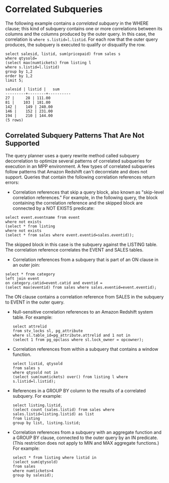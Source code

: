 # Correlated Subqueries<a name="r_correlated_subqueries"></a>

The following example contains a *correlated subquery* in the WHERE clause; this kind of subquery contains one or more correlations between its columns and the columns produced by the outer query\. In this case, the correlation is `where s.listid=l.listid`\. For each row that the outer query produces, the subquery is executed to qualify or disqualify the row\. 

```
select salesid, listid, sum(pricepaid) from sales s
where qtysold=
(select max(numtickets) from listing l
where s.listid=l.listid)
group by 1,2
order by 1,2
limit 5;

salesid | listid |   sum
---------+--------+----------
27 |     28 | 111.00
81 |    103 | 181.00
142 |    149 | 240.00
146 |    152 | 231.00
194 |    210 | 144.00
(5 rows)
```

## Correlated Subquery Patterns That Are Not Supported<a name="r_correlated_subqueries-correlated-subquery-patterns-that-are-not-supported"></a>

The query planner uses a query rewrite method called subquery decorrelation to optimize several patterns of correlated subqueries for execution in an MPP environment\. A few types of correlated subqueries follow patterns that Amazon Redshift can't decorrelate and does not support\. Queries that contain the following correlation references return errors: 
+  Correlation references that skip a query block, also known as "skip\-level correlation references\." For example, in the following query, the block containing the correlation reference and the skipped block are connected by a NOT EXISTS predicate: 

  ```
  select event.eventname from event
  where not exists
  (select * from listing
  where not exists
  (select * from sales where event.eventid=sales.eventid));
  ```

  The skipped block in this case is the subquery against the LISTING table\. The correlation reference correlates the EVENT and SALES tables\. 
+  Correlation references from a subquery that is part of an ON clause in an outer join: 

  ```
  select * from category
  left join event
  on category.catid=event.catid and eventid =
  (select max(eventid) from sales where sales.eventid=event.eventid);
  ```

  The ON clause contains a correlation reference from SALES in the subquery to EVENT in the outer query\. 
+ Null\-sensitive correlation references to an Amazon Redshift system table\. For example: 

  ```
  select attrelid
  from stv_locks sl, pg_attribute
  where sl.table_id=pg_attribute.attrelid and 1 not in
  (select 1 from pg_opclass where sl.lock_owner = opcowner);
  ```
+ Correlation references from within a subquery that contains a window function\. 

  ```
  select listid, qtysold
  from sales s
  where qtysold not in
  (select sum(numtickets) over() from listing l where s.listid=l.listid);
  ```
+ References in a GROUP BY column to the results of a correlated subquery\. For example: 

  ```
  select listing.listid,
  (select count (sales.listid) from sales where sales.listid=listing.listid) as list
  from listing
  group by list, listing.listid;
  ```
+ Correlation references from a subquery with an aggregate function and a GROUP BY clause, connected to the outer query by an IN predicate\. \(This restriction does not apply to MIN and MAX aggregate functions\.\) For example: 

  ```
  select * from listing where listid in
  (select sum(qtysold)
  from sales
  where numtickets>4
  group by salesid);
  ```